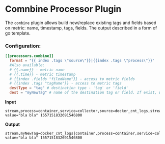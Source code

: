 # Comnbine Processor Plugin

The `combine` plugin allows build new/replace existing tags and fields based on
 metric: name, timestamp, tags, fields. The output described in a form of go template.

### Configuration:

```toml
[[processors.combine]]
  format = "{{ index .tags \"source\"}}|{{index .tags \"process\"}}" 
  #Also available:
  # {{.name}} - metric name
  # {{.time}} - metric timestamp
  # {{index .fields "filedName"}} - access to metric fields
  # {{index .tags "tagName"}} - access to metric tags
  destType = "tag" # destination type - 'tag' or 'field'
  dest = "myNewTag" # name of the destination tag or field. If exist, will be overwritten
```

**Input**
```
stream,process=container,service=collector,source=docker_cnt_logs,stream=interactive,type=logs value="bla bla" 1557151832691546800
```

**Output**
```
stream,myNewTag=docker_cnt_logs|container,process=container,service=collector,source=docker_cnt_logs,stream=interactive,type=logs value="bla bla" 1557151832691546800
```
